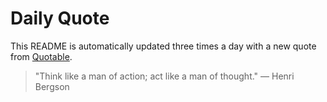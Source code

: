 # Daily Quote


This README is automatically updated three times a day with a new quote from [Quotable](https://github.com/lukePeavey/quotable).















> "Think like a man of action; act like a man of thought."
> — Henri Bergson
